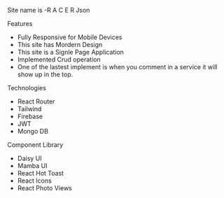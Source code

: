 Site name is -R A C E R Json



Features

* Fully Responsive for Mobile Devices
* This site has Mordern Design
* This site is a Signle Page Application
* Implemented Crud operation
* One of the lastest implement is
  when you comment in a service it will show up in the top.



Technologies

* React Router
* Tailwind
* Firebase 
* JWT 
* Mongo DB

Component Library

* Daisy UI
* Mamba UI 
* React Hot Toast
* React Icons
* React Photo Views
